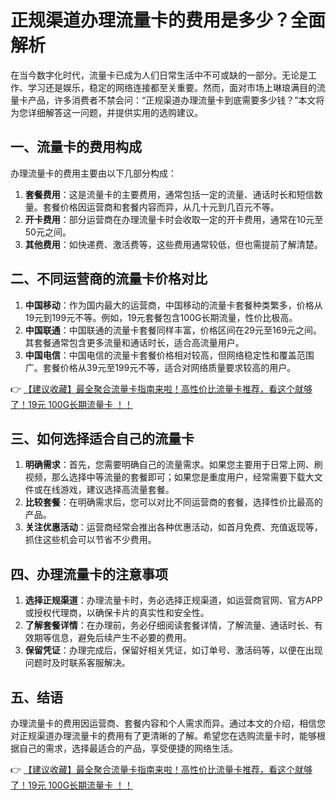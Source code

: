 # 正规渠道办理流量卡的费用是多少？全面解析

在当今数字化时代，流量卡已成为人们日常生活中不可或缺的一部分。无论是工作、学习还是娱乐，稳定的网络连接都至关重要。然而，面对市场上琳琅满目的流量卡产品，许多消费者不禁会问：“正规渠道办理流量卡到底需要多少钱？”本文将为您详细解答这一问题，并提供实用的选购建议。

## 一、流量卡的费用构成

办理流量卡的费用主要由以下几部分构成：

1. **套餐费用**：这是流量卡的主要费用，通常包括一定的流量、通话时长和短信数量。套餐价格因运营商和套餐内容而异，从几十元到几百元不等。
2. **开卡费用**：部分运营商在办理流量卡时会收取一定的开卡费用，通常在10元至50元之间。
3. **其他费用**：如快递费、激活费等，这些费用通常较低，但也需提前了解清楚。

## 二、不同运营商的流量卡价格对比

1. **中国移动**：作为国内最大的运营商，中国移动的流量卡套餐种类繁多，价格从19元到199元不等。例如，19元套餐包含100G长期流量，性价比极高。
2. **中国联通**：中国联通的流量卡套餐同样丰富，价格区间在29元至169元之间。其套餐通常包含更多流量和通话时长，适合高流量用户。
3. **中国电信**：中国电信的流量卡套餐价格相对较高，但网络稳定性和覆盖范围广。套餐价格从39元至199元不等，适合对网络质量要求较高的用户。

👉 [【建议收藏】最全聚合流量卡指南来啦！高性价比流量卡推荐，看这个就够了！19元 100G长期流量卡 ！！](https://bit.ly/Liuliangka)

## 三、如何选择适合自己的流量卡

1. **明确需求**：首先，您需要明确自己的流量需求。如果您主要用于日常上网、刷视频，那么选择中等流量的套餐即可；如果您是重度用户，经常需要下载大文件或在线游戏，建议选择高流量套餐。
2. **比较套餐**：在明确需求后，您可以对比不同运营商的套餐，选择性价比最高的产品。
3. **关注优惠活动**：运营商经常会推出各种优惠活动，如首月免费、充值返现等，抓住这些机会可以节省不少费用。

## 四、办理流量卡的注意事项

1. **选择正规渠道**：办理流量卡时，务必选择正规渠道，如运营商官网、官方APP或授权代理商，以确保卡片的真实性和安全性。
2. **了解套餐详情**：在办理前，务必仔细阅读套餐详情，了解流量、通话时长、有效期等信息，避免后续产生不必要的费用。
3. **保留凭证**：办理完成后，保留好相关凭证，如订单号、激活码等，以便在出现问题时及时联系客服解决。

## 五、结语

办理流量卡的费用因运营商、套餐内容和个人需求而异。通过本文的介绍，相信您对正规渠道办理流量卡的费用有了更清晰的了解。希望您在选购流量卡时，能够根据自己的需求，选择最适合的产品，享受便捷的网络生活。

👉 [【建议收藏】最全聚合流量卡指南来啦！高性价比流量卡推荐，看这个就够了！19元 100G长期流量卡 ！！](https://bit.ly/Liuliangka)